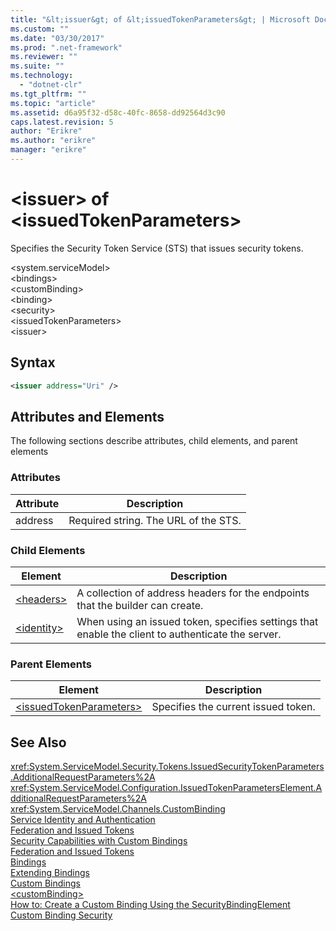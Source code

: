 ```yaml
---
title: "&lt;issuer&gt; of &lt;issuedTokenParameters&gt; | Microsoft Docs"
ms.custom: ""
ms.date: "03/30/2017"
ms.prod: ".net-framework"
ms.reviewer: ""
ms.suite: ""
ms.technology: 
  - "dotnet-clr"
ms.tgt_pltfrm: ""
ms.topic: "article"
ms.assetid: d6a95f32-d58c-40fc-8658-dd92564d3c90
caps.latest.revision: 5
author: "Erikre"
ms.author: "erikre"
manager: "erikre"
---
```

# &lt;issuer&gt; of &lt;issuedTokenParameters&gt;
Specifies the Security Token Service (STS) that issues security tokens.  
  
 \<system.serviceModel>  
\<bindings>  
\<customBinding>  
\<binding>  
\<security>  
\<issuedTokenParameters>  
\<issuer>  
  
## Syntax  
  
```xml  
<issuer address="Uri" />  
```  
  
## Attributes and Elements  
 The following sections describe attributes, child elements, and parent elements  
  
### Attributes  
  
|Attribute|Description|  
|---------------|-----------------|  
|address|Required string. The URL of the STS.|  
  
### Child Elements  
  
|Element|Description|  
|-------------|-----------------|  
|[\<headers>](../../../../../docs/framework/configure-apps/file-schema/wcf/headers-element.md)|A collection of address headers for the endpoints that the builder can create.|  
|[\<identity>](../../../../../docs/framework/configure-apps/file-schema/wcf/identity.md)|When using an issued token, specifies settings that enable the client to authenticate the server.|  
  
### Parent Elements  
  
|Element|Description|  
|-------------|-----------------|  
|[\<issuedTokenParameters>](../../../../../docs/framework/configure-apps/file-schema/wcf/issuedtokenparameters.md)|Specifies the current issued token.|  
  
## See Also  
 <xref:System.ServiceModel.Security.Tokens.IssuedSecurityTokenParameters.AdditionalRequestParameters%2A>   
 <xref:System.ServiceModel.Configuration.IssuedTokenParametersElement.AdditionalRequestParameters%2A>   
 <xref:System.ServiceModel.Channels.CustomBinding>   
 [Service Identity and Authentication](../../../../../docs/framework/wcf/feature-details/service-identity-and-authentication.md)   
 [Federation and Issued Tokens](../../../../../docs/framework/wcf/feature-details/federation-and-issued-tokens.md)   
 [Security Capabilities with Custom Bindings](../../../../../docs/framework/wcf/feature-details/security-capabilities-with-custom-bindings.md)   
 [Federation and Issued Tokens](../../../../../docs/framework/wcf/feature-details/federation-and-issued-tokens.md)   
 [Bindings](../../../../../docs/framework/wcf/bindings.md)   
 [Extending Bindings](../../../../../docs/framework/wcf/extending/extending-bindings.md)   
 [Custom Bindings](../../../../../docs/framework/wcf/extending/custom-bindings.md)   
 [\<customBinding>](../../../../../docs/framework/configure-apps/file-schema/wcf/custombinding.md)   
 [How to: Create a Custom Binding Using the SecurityBindingElement](../../../../../docs/framework/wcf/feature-details/how-to-create-a-custom-binding-using-the-securitybindingelement.md)   
 [Custom Binding Security](../../../../../docs/framework/wcf/samples/custom-binding-security.md)

